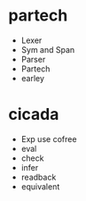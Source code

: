 # partech
- Lexer
- Sym and Span
- Parser
- Partech
- earley
# cicada
- Exp use cofree
- eval
- check
- infer
- readback
- equivalent

